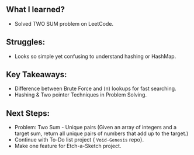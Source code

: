 ## What I learned?
* Solved TWO SUM problem on LeetCode.

## Struggles:
* Looks so simple yet confusing to understand hashing or HashMap.

## Key Takeaways:
* Difference between Brute Force and (n) lookups for fast searching.
* Hashing & Two pointer Techniques in Problem Solving.

## Next Steps: 
* Problem: Two Sum - Unique pairs (Given an array of integers and a target sum, return all unique pairs of numbers that add up to the target.)
* Continue with To-Do list project { `Void-Genesis` repo}.
* Make one feature for Etch-a-Sketch project. 